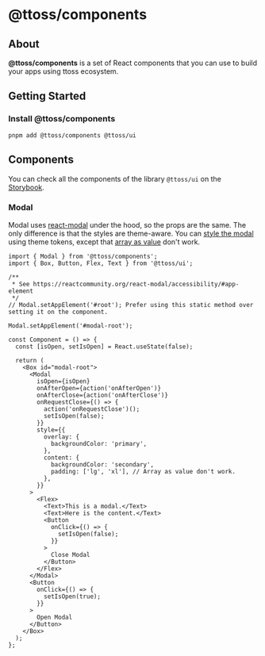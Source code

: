 # @ttoss/components

## About

<strong>@ttoss/components</strong> is a set of React components that you can use to build your apps using ttoss ecosystem.

## Getting Started

### Install @ttoss/components

```shell
pnpm add @ttoss/components @ttoss/ui
```

## Components

You can check all the components of the library `@ttoss/ui` on the [Storybook](https://storybook.ttoss.dev/?path=/story/components).

### Modal

Modal uses [react-modal](https://reactcommunity.org/react-modal/) under the hood, so the props are the same. The only difference is that the styles are theme-aware. You can [style the modal](https://reactcommunity.org/react-modal/styles/) using theme tokens, except that [array as value](https://theme-ui.com/sx-prop#responsive-values) don't work.

```tsx
import { Modal } from '@ttoss/components';
import { Box, Button, Flex, Text } from '@ttoss/ui';

/**
 * See https://reactcommunity.org/react-modal/accessibility/#app-element
 */
// Modal.setAppElement('#root'); Prefer using this static method over setting it on the component.

Modal.setAppElement('#modal-root');

const Component = () => {
  const [isOpen, setIsOpen] = React.useState(false);

  return (
    <Box id="modal-root">
      <Modal
        isOpen={isOpen}
        onAfterOpen={action('onAfterOpen')}
        onAfterClose={action('onAfterClose')}
        onRequestClose={() => {
          action('onRequestClose')();
          setIsOpen(false);
        }}
        style={{
          overlay: {
            backgroundColor: 'primary',
          },
          content: {
            backgroundColor: 'secondary',
            padding: ['lg', 'xl'], // Array as value don't work.
          },
        }}
      >
        <Flex>
          <Text>This is a modal.</Text>
          <Text>Here is the content.</Text>
          <Button
            onClick={() => {
              setIsOpen(false);
            }}
          >
            Close Modal
          </Button>
        </Flex>
      </Modal>
      <Button
        onClick={() => {
          setIsOpen(true);
        }}
      >
        Open Modal
      </Button>
    </Box>
  );
};
```

